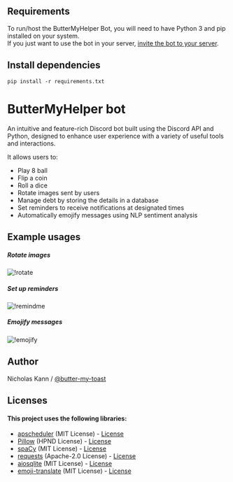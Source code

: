 ## Requirements
To run/host the ButterMyHelper Bot, you will need to have Python 3 and pip installed on your system. \
If you just want to use the bot in your server, [invite the bot to your server](https://discord.com/api/oauth2/authorize?client_id=494299064951898122&permissions=543313886272&scope=bot "Invite ButterMyHelper to your server").

## Install dependencies
`pip install -r requirements.txt`

# ButterMyHelper bot
An intuitive and feature-rich Discord bot built using the Discord API and Python, designed to enhance user experience with a variety of useful tools and interactions.

It allows users to: 
- Play 8 ball
- Flip a coin
- Roll a dice
- Rotate images sent by users
- Manage debt by storing the details in a database
- Set reminders to receive notifications at designated times
- Automatically emojify messages using NLP sentiment analysis

## Example usages
##### Rotate images
![!rotate](https://media.giphy.com/media/1nCpnzIlme3LEt3jjM/giphy.gif)

##### Set up reminders
![!remindme](https://media.giphy.com/media/KXOTY179hjm0u1dQS1/giphy.gif)

##### Emojify messages
![!emojify](https://media.giphy.com/media/6YhVYhWwaKznoRSt5b/giphy.gif)

## Author
Nicholas Kann / [@butter-my-toast](https://github.com/Butter-My-Toast "Butter-My-Toast's github page")

## Licenses
#### This project uses the following libraries:
- [apscheduler](https://github.com/agronholm/apscheduler) (MIT License) - [License](https://github.com/agronholm/apscheduler/blob/master/LICENSE.txt)
- [Pillow](https://github.com/python-pillow/Pillow) (HPND License) - [License](https://github.com/python-pillow/Pillow/blob/main/LICENSE)
- [spaCy](https://github.com/explosion/spaCy) (MIT License) - [License](https://github.com/explosion/spaCy/blob/master/LICENSE)
- [requests](https://github.com/psf/requests) (Apache-2.0 License) - [License](https://github.com/psf/requests/blob/main/LICENSE)
- [aiosqlite](https://github.com/omnilib/aiosqlite) (MIT License) - [License](https://github.com/omnilib/aiosqlite/blob/main/LICENSE)
- [emoji-translate](https://github.com/emoji-translate/emoji-translate) (MIT License) - [License](https://github.com/emoji-translate/emoji-translate/blob/master/LICENSE)
